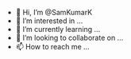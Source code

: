 - 👋 Hi, I’m @SamKumarK
- 👀 I’m interested in ...
- 🌱 I’m currently learning ...
- 💞️ I’m looking to collaborate on ...
- 📫 How to reach me ...

<!---
SamKumarK/SamKumarK is a ✨ special ✨ repository because its `README.md` (this file) appears on your GitHub profile.
You can click the Preview link to take a look at your changes.
--->
